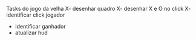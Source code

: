 Tasks do jogo da velha
X- desenhar quadro
X- desenhar X e O no click
X- identificar click jogador
- identificar ganhador
- atualizar hud

